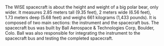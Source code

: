 The WISE spacecraft is about the height and weight of a big polar bear, only wider.
It measures 2.85 meters tall (9.35 feet), 2 meters wide (6.56 feet), 1.73 meters deep
(5.68 feet) and weighs 661 kilograms (1,433 pounds). It is composed of two main
sections: the instrument and the spacecraft bus.
The spacecraft bus was built by Ball Aerospace & Technologies Corp, Boulder, Colo.
Ball was also responsible for integrating the instrument to the spacecraft bus and
testing the completed spacecraft.
